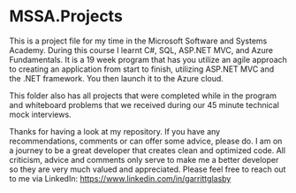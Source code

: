 # MSSA.Projects

This is a project file for my time in the Microsoft Software and Systems Academy. 
During this course I learnt C#, SQL, ASP.NET MVC, and Azure Fundamentals.
It is a 19 week program that has you utilize an agile approach to creating an application from start to finish,
utilizing ASP.NET MVC and the .NET framework. 
You then launch it to the Azure cloud.

This folder also has all projects that were completed while in the program and whiteboard problems that we received during our 45 minute technical mock interviews.

Thanks for having a look at my repository. If you have any recommendations, comments or can offer some advice, please do. I am on a journey to be a great developer that creates clean and optimized code. All criticism, advice and comments only serve to make me a better developer so they are very much valued and appreciated.
Please feel free to reach out to me via LinkedIn:  https://www.linkedin.com/in/garrittglasby

